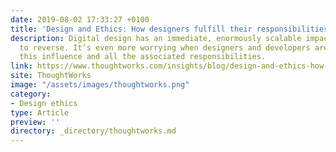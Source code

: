 ```yaml
---
date: 2019-08-02 17:33:27 +0100
title: 'Design and Ethics: How designers fulfill their responsibilities'
description: Digital design has an immediate, enormously scalable impact that is often difficult
  to reverse. It’s even more worrying when designers and developers are unaware of
  this influence and all the associated responsibilities.
link: https://www.thoughtworks.com/insights/blog/design-and-ethics-how-designers-fulfill-their-responsibilities
site: ThoughtWorks
image: "/assets/images/thoughtworks.png"
category:
- Design ethics
type: Article
preview: ''
directory: _directory/thoughtworks.md
---
```


